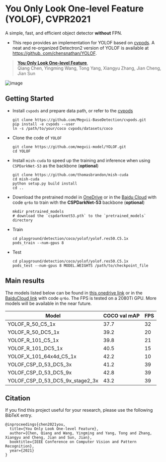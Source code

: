 # You Only Look One-level Feature (YOLOF), CVPR2021
A simple, fast, and efficient object detector **without** FPN.

- This repo provides an implementation for YOLOF based on [cvpods](https://github.com/Megvii-BaseDetection/cvpods). A neat and re-organized 
Detectron2 version of YOLOF is available at [https://github.
com/chensnathan/YOLOF](https://github.com/chensnathan/YOLOF).

> [**You Only Look One-level Feature**](https://arxiv.org/abs/2103.09460),            
> Qiang Chen, Yingming Wang, Tong Yang, Xiangyu Zhang, Jian Cheng, Jian Sun

![image](images/yolof.png)

## Getting Started

- Install `cvpods` and prepare data path, or refer to the [cvpods](https://github.com/Megvii-BaseDetection/cvpods)
    ```shell
    git clone https://github.com/Megvii-BaseDetection/cvpods.git
    pip install -e cvpods --user 
    ln -s /path/to/your/coco cvpods/datasets/coco
- Clone the code of `YOLOF` 
    ```shell
    git clone https://github.com/megvii-model/YOLOF.git
    cd YOLOF
    ```
- Install `mish-cuda` to speed up the training and inference when using `CSPDarkNet-53` as the backbone (**optional**)
    ```shell
    git clone https://github.com/thomasbrandon/mish-cuda
    cd mish-cuda
    python setup.py build install
    cd ..
    ```
- Download the pretrained model in [OneDrive](https://1drv.ms/u/s!AgM0VtBH3kV9imGxZX3n_TMQGtbP?e=YMgpGJ) or in the [Baidu Cloud](https://pan.baidu.com/s/1BSOncRYq6HeCQ8q2hrWowA) with code `qr6o` to train with the **CSPDarkNet-53** backbone (**optional**)
    ```shell
    mkdir pretrained_models
    # download the `cspdarknet53.pth` to the `pretrained_models` directory
    ```
- Train
    ```shell
    cd playground/detection/coco/yolof/yolof.res50.C5.1x
    pods_train --num-gpus 8
    ```
- Test
    ```shell
    cd playground/detection/coco/yolof/yolof.res50.C5.1x
    pods_test --num-gpus 8 MODEL.WEIGHTS /path/to/checkpoint_file
    ```
  
## Main results

The models listed below can be found in [this onedrive link](https://1drv.ms/u/s!AgM0VtBH3kV9imGxZX3n_TMQGtbP?e=YMgpGJ) or in the [BaiduCloud link](https://pan.baidu.com/s/1BSOncRYq6HeCQ8q2hrWowA) with code `qr6o`. The FPS is tested on a 2080Ti GPU.
More models will be available in the near future.

| Model                                     |  COCO val mAP |  FPS  |
|-------------------------------------------|---------------|-------|
| YOLOF_R_50_C5_1x                          |  37.7         |   32  |
| YOLOF_R_50_DC5_1x                         |  39.2         |   20  |
| YOLOF_R_101_C5_1x                         |  39.8         |   21  |
| YOLOF_R_101_DC5_1x                        |  40.5         |   15  |
| YOLOF_X_101_64x4d_C5_1x                   |  42.2         |   10  |
| YOLOF_CSP_D_53_DC5_3x                     |  41.2         |   39  |
| YOLOF_CSP_D_53_DC5_9x                     |  42.8         |   39  |
| YOLOF_CSP_D_53_DC5_9x_stage2_3x           |  43.2         |   39  |


## Citation

If you find this project useful for your research, please use the following BibTeX entry.

    @inproceedings{chen2021you,
      title={You Only Look One-level Feature},
      author={Chen, Qiang and Wang, Yingming and Yang, Tong and Zhang, Xiangyu and Cheng, Jian and Sun, Jian},
      booktitle={IEEE Conference on Computer Vision and Pattern Recognition},
      year={2021}
    }

